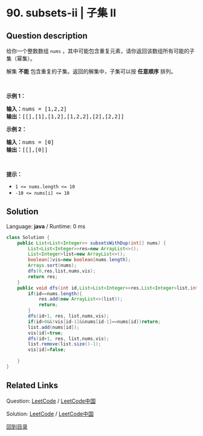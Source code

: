 ﻿# 90. subsets-ii | 子集 II

## Question description

<!--If you want to use the English description, use <p>Given an integer array <code>nums</code> that may contain duplicates, return <em>all possible subsets (the power set)</em>.</p>

<p>The solution set <strong>must not</strong> contain duplicate subsets. Return the solution in <strong>any order</strong>.</p>

<p>&nbsp;</p>
<p><strong>Example 1:</strong></p>
<pre><strong>Input:</strong> nums = [1,2,2]
<strong>Output:</strong> [[],[1],[1,2],[1,2,2],[2],[2,2]]
</pre><p><strong>Example 2:</strong></p>
<pre><strong>Input:</strong> nums = [0]
<strong>Output:</strong> [[],[0]]
</pre>
<p>&nbsp;</p>
<p><strong>Constraints:</strong></p>

<ul>
	<li><code>1 &lt;= nums.length &lt;= 10</code></li>
	<li><code>-10 &lt;= nums[i] &lt;= 10</code></li>
</ul>
 instead-->
<p>给你一个整数数组 <code>nums</code> ，其中可能包含重复元素，请你返回该数组所有可能的子集（幂集）。</p>

<p>解集 <strong>不能</strong> 包含重复的子集。返回的解集中，子集可以按 <strong>任意顺序</strong> 排列。</p>

<div class="original__bRMd">
<div>
<p> </p>

<p><strong>示例 1：</strong></p>

<pre>
<strong>输入：</strong>nums = [1,2,2]
<strong>输出：</strong>[[],[1],[1,2],[1,2,2],[2],[2,2]]
</pre>

<p><strong>示例 2：</strong></p>

<pre>
<strong>输入：</strong>nums = [0]
<strong>输出：</strong>[[],[0]]
</pre>

<p> </p>

<p><strong>提示：</strong></p>

<ul>
	<li><code>1 <= nums.length <= 10</code></li>
	<li><code>-10 <= nums[i] <= 10</code></li>
</ul>
</div>
</div>




## Solution

Language: **java**  /  Runtime: 0 ms

```java
class Solution {
    public List<List<Integer>> subsetsWithDup(int[] nums) {
        List<List<Integer>>res=new ArrayList<>();
        List<Integer>list=new ArrayList<>();
        boolean[]vis=new boolean[nums.length];
        Arrays.sort(nums);
        dfs(0,res,list,nums,vis);
        return res;
    }
    public void dfs(int id,List<List<Integer>>res,List<Integer>list,int[] nums,boolean[]vis){
        if(id==nums.length){
            res.add(new ArrayList<>(list));
            return;
        }
        dfs(id+1, res, list,nums,vis);
        if(id>0&&!vis[id-1]&&nums[id-1]==nums[id])return;
        list.add(nums[id]);
        vis[id]=true;
        dfs(id+1, res, list,nums,vis);
        list.remove(list.size()-1);
        vis[id]=false;
        
    }
}
```



## Related Links

Question: [LeetCode](https://leetcode.com/problems/subsets-ii/description/)  /  [LeetCode中国](https://leetcode-cn.com/problems/subsets-ii/description/)

Solution: [LeetCode](https://leetcode.com/articles/subsets-ii/)  /  [LeetCode中国](https://leetcode-cn.com/articles/subsets-ii/)

[回到目录](../README.md)